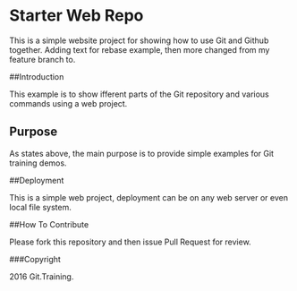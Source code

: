 # Starter Web Repo

This is a simple website project for
showing how to use Git and Github together. Adding text for
rebase example, then more changed from my feature branch to.

##Introduction

This example is to show ifferent parts
of the Git repository and various commands
using a web project.

## Purpose

As states above, the main purpose is to
provide simple examples for Git training
demos.

##Deployment

This is a simple web project, deployment
can be on any web server or even local
file system.

##How To Contribute

Please fork this repository and then issue Pull Request for
review.

###Copyright

2016 Git.Training.